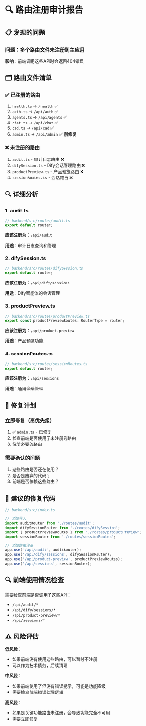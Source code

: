 # 🔍 路由注册审计报告

## 📋 发现的问题

### 问题：多个路由文件未注册到主应用

**影响**：前端调用这些API时会返回404错误

## 🗂️ 路由文件清单

### ✅ 已注册的路由
1. `health.ts` → `/health` ✅
2. `auth.ts` → `/api/auth` ✅
3. `agents.ts` → `/api/agents` ✅
4. `chat.ts` → `/api/chat` ✅
5. `cad.ts` → `/api/cad` ✅
6. `admin.ts` → `/api/admin` ✅ **刚修复**

### ❌ 未注册的路由
1. `audit.ts` - 审计日志路由 ❌
2. `difySession.ts` - Dify会话管理路由 ❌
3. `productPreview.ts` - 产品预览路由 ❌
4. `sessionRoutes.ts` - 会话路由 ❌

## 🔍 详细分析

### 1. audit.ts
```typescript
// backend/src/routes/audit.ts
export default router;
```

**应该注册为**：`/api/audit`

**用途**：审计日志查询和管理

### 2. difySession.ts
```typescript
// backend/src/routes/difySession.ts
export default router;
```

**应该注册为**：`/api/dify/sessions`

**用途**：Dify智能体的会话管理

### 3. productPreview.ts
```typescript
// backend/src/routes/productPreview.ts
export const productPreviewRoutes: RouterType = router;
```

**应该注册为**：`/api/product-preview`

**用途**：产品预览功能

### 4. sessionRoutes.ts
```typescript
// backend/src/routes/sessionRoutes.ts
export default router;
```

**应该注册为**：`/api/sessions`

**用途**：通用会话管理

## 🎯 修复计划

### 立即修复（高优先级）
1. ✅ `admin.ts` - 已修复
2. 检查前端是否使用了未注册的路由
3. 注册必要的路由

### 需要确认的问题
1. 这些路由是否还在使用？
2. 是否是废弃的代码？
3. 前端是否依赖这些路由？

## 📝 建议的修复代码

```typescript
// backend/src/index.ts

// 添加导入
import auditRouter from './routes/audit';
import difySessionRouter from './routes/difySession';
import { productPreviewRoutes } from './routes/productPreview';
import sessionRouter from './routes/sessionRoutes';

// 添加路由注册
app.use('/api/audit', auditRouter);
app.use('/api/dify/sessions', difySessionRouter);
app.use('/api/product-preview', productPreviewRoutes);
app.use('/api/sessions', sessionRouter);
```

## 🔍 前端使用情况检查

需要检查前端是否调用了这些API：
- `/api/audit/*`
- `/api/dify/sessions/*`
- `/api/product-preview/*`
- `/api/sessions/*`

## ⚠️ 风险评估

**低风险**：
- 如果前端没有使用这些路由，可以暂时不注册
- 可以作为技术债务，后续清理

**中风险**：
- 如果前端使用了但没有错误提示，可能是功能降级
- 需要检查前端错误处理逻辑

**高风险**：
- 如果是关键功能路由未注册，会导致功能完全不可用
- 需要立即修复
